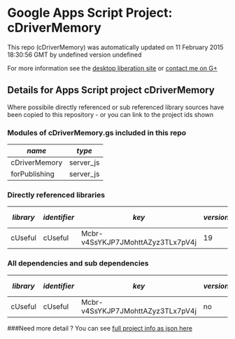 # Google Apps Script Project: cDriverMemory
This repo (cDriverMemory) was automatically updated on 11 February 2015 18:30:56 GMT by undefined version undefined

For more information see the [desktop liberation site](http://ramblings.mcpher.com/Home/excelquirks/drivesdk/gettinggithubready "desktop liberation") or [contact me on G+](https://plus.google.com/+BruceMcpherson "Bruce McPherson - GDE")
## Details for Apps Script project cDriverMemory
Where possibile directly referenced or sub referenced library sources have been copied to this repository - or you can link to the project ids shown
### Modules of cDriverMemory.gs included in this repo
*name*|*type*
--- | --- 
cDriverMemory| server_js
forPublishing| server_js
### Directly referenced libraries
*library*|*identifier*|*key*|*version*|*development mode*|*source available*|
--- | --- | --- | --- | --- | --- 
cUseful| cUseful|Mcbr-v4SsYKJP7JMohttAZyz3TLx7pV4j|19|no|yes
### All dependencies and sub dependencies
*library*|*identifier*|*key*|*version*|*development mode*|*source available*|
--- | --- | --- | --- | --- | --- 
cUseful| cUseful|Mcbr-v4SsYKJP7JMohttAZyz3TLx7pV4j|no|yes
###Need more detail ?
You can see [full project info as json here](info.json)